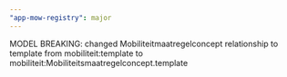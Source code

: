 ```yaml
---
"app-mow-registry": major
---
```


MODEL BREAKING: changed Mobiliteitmaatregelconcept relationship to template from mobiliteit:template to mobiliteit:Mobiliteitsmaatregelconcept.template
